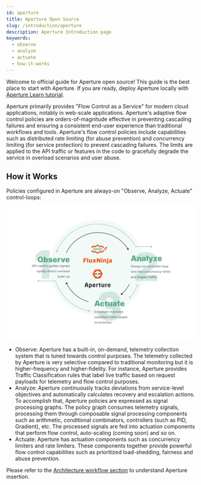 ```yaml
---
id: aperture
title: Aperture Open Source
slug: /introduction/aperture
description: Aperture Introduction page
keywords:
  - observe
  - analyze
  - actuate
  - how-it-works
---
```


Welcome to official guide for Aperture open source! This guide is the best place
to start with Aperture. If you are ready, deploy Aperture locally with
[Aperture Learn tutorial](../Setup/aperture-setup.md).

Aperture primarily provides "Flow Control as a Service" for modern cloud
applications, notably in web-scale applications. Aperture's adaptive flow
control policies are orders-of-magnitude effective in preventing cascading
failures and ensuring a consistent end-user experience than traditional
workflows and tools. Aperture's flow control policies include capabilities such
as distributed rate limiting (for abuse prevention) and concurrency limiting
(for service protection) to prevent cascading failures. The limits are applied
to the API traffic or features in the code to gracefully degrade the service in
overload scenarios and user abuse.

## How it Works

Policies configured in Aperture are always-on "Observe, Analyze, Actuate"
control-loops:

![Aperture Control Loop](../assets/img/oaa.png "Aperture Control Loop")

- Observe: Aperture has a built-in, on-demand, telemetry collection system that is
  tuned towards control purposes. The telemetry collected by Aperture is very
  selective compared to traditional monitoring but it is higher-frequency and
  higher-fidelity. For instance, Aperture provides Traffic Classification rules that label live traffic based on request payloads for telemetry and flow
  control purposes.
- Analyze: Aperture continuously tracks deviations from service-level objectives
  and automatically calculates recovery and escalation actions. To accomplish
  that, Aperture policies are expressed as signal processing graphs. The policy
  graph consumes telemetry signals, processing them through composable signal
  processing components such as arithmetic, conditional combinators, controllers
  (such as PID, Gradient), etc. The processed signals are fed into actuation
  components that perform flow control, auto-scaling (coming soon) and so on.
- Actuate: Aperture has actuation components such as concurrency limiters and
  rate limiters. These components together provide powerful flow control
  capabilities such as prioritized load-shedding, fairness and abuse prevention.

Please refer to the [Architecture workflow section](../Architecture/Workflows/) to understand
Aperture insertion.
